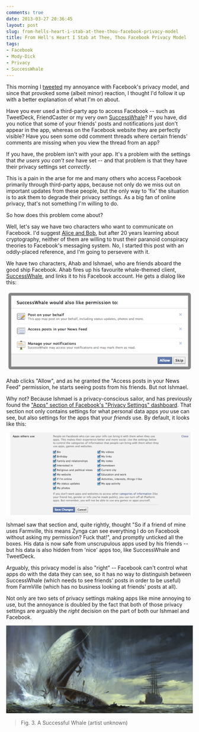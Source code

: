 ```yaml
---
comments: true
date: 2013-03-27 20:36:45
layout: post
slug: from-hells-heart-i-stab-at-thee-thou-facebook-privacy-model
title: From Hell's Heart I Stab at Thee, Thou Facebook Privacy Model
tags:
- Facebook
- Mody-Dick
- Privacy
- SuccessWhale
---
```


This morning I [tweeted](https://twitter.com/tsuki_chama/status/316798523658104832) my annoyance with Facebook's privacy model, and since that provoked some (albeit minor) reaction, I thought I'd follow it up with a better explanation of what I'm on about.

Have you ever used a third-party app to access Facebook -- such as TweetDeck, FriendCaster or my very own [SuccessWhale](https://successwhale.com)? If you have, did you notice that some of your friends' posts and notifications just don't appear in the app, whereas on the Facebook website they are perfectly visible? Have you seen some odd comment threads where certain friends' comments are missing when you view the thread from an app?

If you have, the problem isn't with your app. It's a problem with the settings that _the users you can't see_ have set -- and that problem is that they have their privacy settings set _correctly_.

This is a pain in the arse for me and many others who access Facebook primarily through third-party apps, because not only do we miss out on important updates from these people, but the only way to 'fix' the situation is to ask them to degrade their privacy settings. As a big fan of online privacy, that's not something I'm willing to do.

So how does this problem come about?

Well, let's say we have two characters who want to communicate on Facebook. I'd suggest [Alice and Bob](http://en.wikipedia.org/wiki/Alice_and_Bob), but after 20 years learning about cryptography, neither of them are willing to trust their paranoid conspiracy theories to Facebook's messaging system. No, I started this post with an oddly-placed reference, and I'm going to persevere with it.

We have two characters, Ahab and Ishmael, who are friends aboard the good ship Facebook. Ahab fires up his favourite whale-themed client, [SuccessWhale](https://successwhale.com), and links it to his Facebook account. He gets a dialog like this:

[![Extended Permissions Dialog](/img/blog/2013/03/Screen-shot-2013-03-27-at-19.21.23-600x259.png)](/blog/2013/03/Screen-shot-2013-03-27-at-19.21.23.png)

Ahab clicks "Allow", and as he granted the "Access posts in your News Feed" permission, he starts seeing posts from his friends. But not Ishmael.

Why not? Because Ishmael is a privacy-conscious sailor, and has previously found the ["Apps" section of Facebook's "Privacy Settings" dashboard](https://www.facebook.com/settings?tab=applications). That section not only contains settings for what personal data apps _you_ use can see, but also settings for the apps that your _friends_ use. By default, it looks like this:

[![Apps Others Use Settings](/img/blog/2013/03/Screen-shot-2013-03-27-at-19.52.20-600x266.png)](/blog/2013/03/Screen-shot-2013-03-27-at-19.52.20.png)

Ishmael saw that section and, quite rightly, thought "So if a friend of mine uses Farmville, this means Zynga can see everything I do on Facebook without asking my permission? Fuck that!", and promptly unticked all the boxes. His data is now safe from unscrupulous apps used by his friends -- but his data is also hidden from 'nice' apps too, like SuccessWhale and TweetDeck.

Arguably, this privacy model is also "right" -- Facebook can't control what apps do with the data they can see, so it has no way to distinguish between SuccessWhale (which needs to see friends' posts in order to be useful) from FarmVille (which has no business looking at friends' posts at all).

Not only are two sets of privacy settings making apps like mine annoying to use, but the annoyance is doubled by the fact that both of those privacy settings are arguably the _right_ decision on the part of both our Ishmael and Facebook.

[![Moby-Dick](/img/blog/2013/03/moby-dick-600x280.jpg)](/blog/2013/03/moby-dick.jpg)

> Fig. 3. A Successful Whale (artist unknown)
